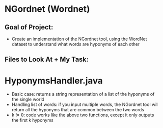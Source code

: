 # NGordnet (Wordnet)

## Goal of Project:

- Create an implementation of the NGordnet tool, using the WordNet dataset to understand what words are hyponyms of each other 

## Files to Look At + My Task:

# HyponymsHandler.java 

- Basic case: returns a string representation of a list of the hyponyms of the single world
- Handling list of words: if you input multiple words, the NGordnet tool will return all the hyponyms that are common between the two words
- k != 0: code works like the above two functions, except it only outputs the first k hyponyms
